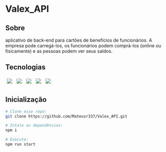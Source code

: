 # Valex_API

## Sobre 

aplicativo de back-end para cartões de benefícios de funcionários. A empresa pode carregá-los, os funcionários podem comprá-los (online ou fisicamente) e as pessoas podem ver seus saldos.

## Tecnologias

<div>
  <img style='margin: 5px;' src="https://img.shields.io/badge/TypeScript%20-%2320232a.svg?&style=for-the-badge&color=3178C6&logo=typescript&logoColor=ffffff"/>
  <img style='margin: 5px;' src="https://img.shields.io/badge/Express%20-%2320232a.svg?&style=for-the-badge&color=000000&logo=Express&logoColor=ffffff"/>
  <img style='margin: 5px;' src="https://img.shields.io/badge/cors%20-%2320232a.svg?&style=for-the-badge&color=000000&logo=cors&logoColor=ffffff"/>
  <img style='margin: 5px;' src="https://img.shields.io/badge/joi%20-%2320232a.svg?&style=for-the-badge&color=000000&logo=joi&logoColor=ffffff"/>
  <img style='margin: 5px;' src="https://img.shields.io/badge/PostgreSQL%20-%2320232a.svg?&style=for-the-badge&color=4169E1&logo=PostgreSQL&logoColor=ffffff"/>
</div>

## Inicialização

```bash
# Clone esse repo:
git clone https://github.com/Mateusr337/Valex_API.git

# Intale as dependências:
npm i

# Execute:
npm run start
```
